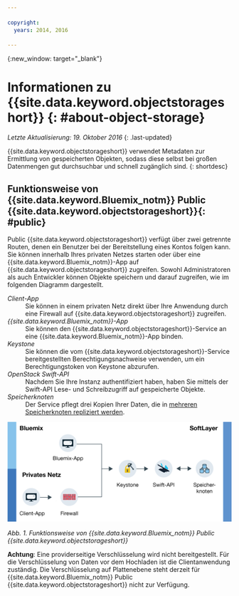 ```yaml
---

copyright:
  years: 2014, 2016

---
```


{:new_window: target="_blank"}

# Informationen zu {{site.data.keyword.objectstorageshort}}  {: #about-object-storage} 

*Letzte Aktualisierung: 19. Oktober 2016*
{: .last-updated}

{{site.data.keyword.objectstorageshort}} verwendet Metadaten zur Ermittlung von gespeicherten Objekten, sodass diese selbst bei großen Datenmengen gut durchsuchbar und schnell zugänglich sind.
{: shortdesc}


## Funktionsweise von {{site.data.keyword.Bluemix_notm}} Public {{site.data.keyword.objectstorageshort}}{: #public}

Public {{site.data.keyword.objectstorageshort}} verfügt über zwei getrennte Routen, denen ein Benutzer bei der Bereitstellung eines Kontos folgen kann. Sie können innerhalb Ihres privaten Netzes starten oder über eine {{site.data.keyword.Bluemix_notm}}-App auf {{site.data.keyword.objectstorageshort}} zugreifen. Sowohl Administratoren als auch Entwickler können Objekte speichern und darauf zugreifen, wie im folgenden Diagramm dargestellt.

<dl>
  <dt><dfn>Client-App</dfn></dt>
  <dd> Sie können in einem privaten Netz direkt über Ihre Anwendung durch eine Firewall auf {{site.data.keyword.objectstorageshort}} zugreifen.</dd>
  <dt><dfn> {{site.data.keyword.Bluemix_notm}}-App</dfn></dt>
  <dd> Sie können den {{site.data.keyword.objectstorageshort}}-Service an eine {{site.data.keyword.Bluemix_notm}}-App binden.</dd>
  <dt><dfn>Keystone</dfn></dt>
  <dd> Sie können die vom {{site.data.keyword.objectstorageshort}}-Service bereitgestellten Berechtigungsnachweise verwenden, um ein Berechtigungstoken von Keystone abzurufen.</dd>
  <dt><dfn>OpenStack Swift-API</dfn></dt>
  <dd> Nachdem Sie Ihre Instanz authentifiziert haben, haben Sie mittels der Swift-API Lese- und Schreibzugriff auf gespeicherte Objekte.</dd>
  <dt><dfn>Speicherknoten</dfn></dt>
  <dd> Der Service pflegt drei Kopien Ihrer Daten, die in <a href="http://docs.openstack.org/developer/swift/overview_replication.html">mehreren Speicherknoten repliziert werden</a>.</dd>
</dl>

![Die Funktionsweise von {{site.data.keyword.objectstorageshort}} ist oben beschrieben und in einem Diagramm dargestellt.](images/OS_howitworks.png)

*Abb. 1. Funktionsweise von {{site.data.keyword.Bluemix_notm}} Public {{site.data.keyword.objectstorageshort}}*

**Achtung**: Eine providerseitige Verschlüsselung wird nicht bereitgestellt. Für die Verschlüsselung von Daten vor dem Hochladen ist die Clientanwendung zuständig. Die Verschlüsselung auf Plattenebene steht derzeit für {{site.data.keyword.Bluemix_notm}} Public {{site.data.keyword.objectstorageshort}} nicht zur Verfügung.
